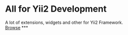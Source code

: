 <h1>All for Yii2 Development</h1>
A lot of extensions, widgets and other for Yii2 Framework. <br>
<a href="https://github.com/Urmuz/Yii2-All-For-Development/blob/master/Extensions.md">Browse</a>
***
